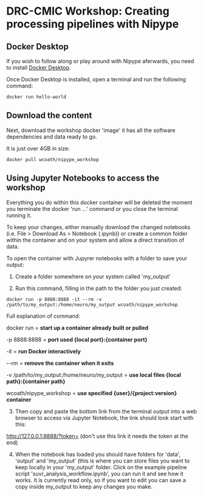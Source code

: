# DRC-CMIC Workshop: Creating processing pipelines with Nipype

## Docker Desktop
If you wish to follow along or play around with Nipype aferwards, you need to install [Docker Desktop](https://www.docker.com/products/docker-desktop).

Once Docker Desktop is installed, open a terminal and run the following command:

`docker run hello-world`

## Download the content

Next, download the workshop docker 'image' it has all the software dependencies and data ready to go.

It is just over 4GB in size:

`docker pull wcoath/nipype_workshop`

## Using Jupyter Notebooks to access the workshop

Everything you do within this docker container will be deleted the moment you terminate the docker 'run ...' command or you close the terminal running it. 

To keep your changes, either manually download the changed notebooks (i.e. File > Download As > Notebook (.ipynb)) or create a common folder within the container and on your system and allow a direct transition of data. 

To open the container with Jupyrer notebooks with a folder to save your output:

1. Create a folder somewhere on your system called 'my_output'

2. Run this command, filling in the path to the folder you just created:

`docker run -p 8888:8888 -it --rm -v /path/to/my_output:/home/neuro/my_output wcoath/nipype_workshop`

Full explanation of command:

docker run = **start up a container already built or pulled**

-p 8888:8888 = **port used {local port}:{container port}**

-it = **run Docker interactively**

--rm = **remove the container when it exits**

-v /path/to/my_output:/home/neuro/my_output = **use local files {local path}:{container path}**

wcoath/nipype_workshop = **use specified {user}/{project:version} container**

3. Then copy and paste the bottom link from the terminal output into a web browser to access via Jupyter Notebook, the link should look start with this:

http://127.0.0.1:8888/?token= (don't use this link it needs the token at the end)

4. When the notebook has loaded you should have folders for 'data', 'output' and 'my_output' (this is where you can store files you want to keep locally in your 'my_output' folder. Click on the example pipeline script 'suvr_analysis_workflow.ipynb', you can run it and see how it works. It is currently read only, so if you want to edit you can save a copy inside my_output to keep any changes you make.

